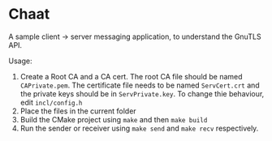 # Chaat

A sample client -> server messaging application, to understand the GnuTLS
API.

Usage:
1. Create a Root CA and a CA cert. The root CA file should be named `CAPrivate.pem`.
The certificate file needs to be named `ServCert.crt` and the private keys should be in
`ServPrivate.key`. To change thie behaviour, edit `incl/config.h`
2. Place the files in the current folder
3. Build the CMake project using `make` and then `make build`
4. Run the sender or receiver using `make send` and `make recv` respectively.
